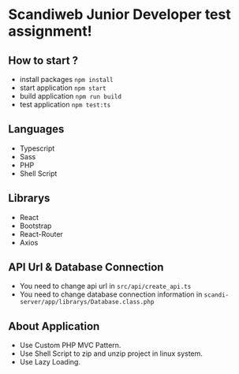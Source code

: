 # Scandiweb Junior Developer test assignment!

## How to start ?
* install packages `npm install`
* start application `npm start`
* build application `npm run build`
* test application `npm test:ts`

## Languages
* Typescript
* Sass
* PHP
* Shell Script

## Librarys
* React
* Bootstrap
* React-Router
* Axios

## API Url & Database Connection
*  You need to change api url in `src/api/create_api.ts`
*  You need to change database connection information in `scandi-server/app/librarys/Database.class.php`

## About Application
* Use Custom PHP MVC Pattern.
* Use Shell Script to zip and unzip project in linux system.
* Use Lazy Loading.
